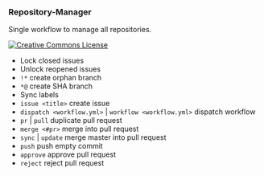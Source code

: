 ### Repository-Manager

Single workflow to manage all repositories.

[![Creative Commons License](https://i.creativecommons.org/l/by-nc-sa/4.0/88x31.png)](http://creativecommons.org/licenses/by-nc-sa/4.0/)

 * Lock closed issues
 * Unlock reopened issues
 * `!*` create orphan branch
 * `*@` create SHA branch
 * Sync labels
 * `issue <title>` create issue
 * `dispatch <workflow.yml>` | `workflow <workflow.yml>` dispatch workflow
 * `pr` | `pull` duplicate pull request
 * `merge <#pr>` merge into pull request
 * `sync` | `update` merge master into pull request
 * `push` push empty commit
 * `approve` approve pull request
 * `reject` reject pull request
